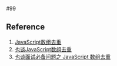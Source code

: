 #99

## Reference 
1. [JavaScript数组去重](https://mp.weixin.qq.com/s?__biz=MzAwNDcyNjI3OA==&mid=2650839791&idx=1&sn=a21dced844a2ad992a811e30c0800c37&chksm=80d3b186b7a43890bf91ea5ac740ce49885f9b23de0010b902a3d7aefc9de811c22a2ab7b1cc&scene=0&key=89dde3aab298770e000c4b52dcc4c45bf40c99239514a7ece928838678cf327810442d02f16c6910134e364d1653a23e9b8a4933bb64c22ac038e93253bcfaf1736b12f8ac9eb2175a2633fd77403493&ascene=0&uin=MjYzMTM3MDAyMA%3D%3D&devicetype=iMac+MacBookPro11%2C5+OSX+OSX+10.12.4+build(16E195)&version=12020810&nettype=WIFI&fontScale=100&pass_ticket=FgZN8Evm%2FchwLesDzotiHJLvJ1BBuWNowSUQL5s7sRT%2F1VRDpcr4XFS6rN%2Bq5yup)
1. [也谈JavaScript数组去重](https://zhuanlan.zhihu.com/p/24753549?utm_medium=social&utm_source=wechat_session)
1. [也谈面试必备问题之 JavaScript 数组去重](https://mp.weixin.qq.com/s?__biz=MzAxODE2MjM1MA==&mid=2651550928&idx=1&sn=0912e56c7ccbb68cf36562e723e29da0&scene=0&key=c32c17d7706c6e2679eddd971a84befd0d3d7410927950d502ef54ca34fb49d28c17a1ef79b35e153a20d6ddf91379a9ed35c83f90b20c93b50d124486b49d96f634672c1d6f1615c7d70c85552b404b&ascene=0&uin=MjYzMTM3MDAyMA%3D%3D&devicetype=iMac+MacBookPro11%2C5+OSX+OSX+10.12.4+build(16E195)&version=12020810&nettype=WIFI&fontScale=100&pass_ticket=FgZN8Evm%2FchwLesDzotiHJLvJ1BBuWNowSUQL5s7sRT%2F1VRDpcr4XFS6rN%2Bq5yup)